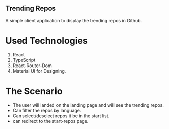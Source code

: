 ## Trending Repos

A simple client application to display the trending repos in Github.

# Used Technologies

1. React
2. TypeScript
3. React-Router-Dom
4. Material UI for Designing.

# The Scenario

- The user will landed on the landing page and will see the trending repos.
- Can filter the repos by language.
- Can select/deselect repos it be in the start list.
- can redirect to the start-repos page.
